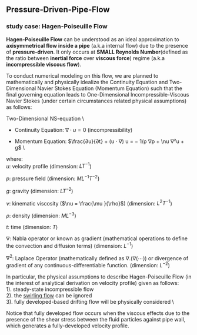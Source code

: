 ## Pressure-Driven-Pipe-Flow
### study case: Hagen-Poiseuille Flow

**Hagen-Poiseuille Flow** can be understood as an ideal approximation to **axisymmetrical flow inside a pipe** (a.k.a internal flow) due to the presence of **pressure-driven**. It only occurs at **SMALL Reynolds Number**(defined as the ratio between **inertial force** over **viscous force**) regime (a.k.a **incompressible viscous flow**).  

To conduct numerical modeling on this flow, we are planned to mathematically and physically idealize the Continuity Equation and Two-Dimensional Navier Stokes Equation (Momentum Equation) such that the final governing equation leads to One-Dimensional Incompressible-Viscous Navier Stokes (under certain circumstances related physical assumptions) as follows:

Two-Dimensional NS-equation \
- Continuity Equation: $∇ ⋅ u = 0$ (incompressibility)

- Momentum Equation: $\frac{∂u}{∂t} + (u ⋅ ∇) u = − 1/ρ ∇p + \nu ∇²u + g$ \

where: \
$u$:  velocity profile (dimension: $LT^{-1}$) 
 
$p$:  pressure field (dimension: $ML^{-1}T^{-2}$) 

$g$:  gravity (dimension: $LT^{-2}$)

$ν$:  kinematic viscosity ($\nu = \frac{\mu }{\rho}$) (dimension: $L^{2}T^{-1}$)

$ρ$:  density (dimension: $ML^{-3}$)

$t$:  time (dimension: $T$)

$∇$:  Nabla operator or known as gradient (mathematical operations to define the convection and diffusion terms) (dimension: $L^{-1}$)

$∇^{2}$: Laplace Operator (mathematically defined as $∇.(∇(⋯))$ or divergence of gradient of any continuous-differentiable function. (dimension: $L^{-2}$)


In particular, the physical assumptions to describe Hagen-Poiseuille Flow (in the interest of analytical derivation on velocity profile) given as follows: \
1). steady-state incompressible flow \
2). the [swirling flow](https://www.keyence.com/Images/flowknowledge_trouble_02_02_1470930.gif) can be ignored \
3). fully developed-based drifting flow will be physically considered \

Notice that fully developed flow occurs when the viscous effects due to the presence of the shear stress between the fluid particles against pipe wall, which generates a fully-developed velocity profile.
